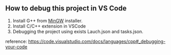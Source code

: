 ## How to debug this project in VS Code
1. Install G++ from [MinGW](http://www.mingw.org/)  installer.
2. Install C/C++ extension in VSCode
3. Debugging the project using exists Lauch.json and tasks.json.

reference: https://code.visualstudio.com/docs/languages/cpp#_debugging-your-code
